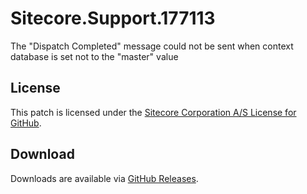 # Sitecore.Support.177113
The &quot;Dispatch Completed&quot; message could not be sent when context database is set not to the &quot;master&quot; value

## License  
This patch is licensed under the [Sitecore Corporation A/S License for GitHub](https://github.com/sitecoresupport/Sitecore.Support.177113/blob/master/LICENSE).  

## Download  
Downloads are available via [GitHub Releases](https://github.com/sitecoresupport/Sitecore.Support.177113/releases).  
